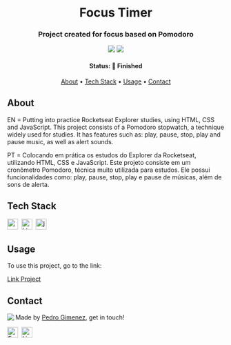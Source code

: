 <h1 align="center">
	Focus Timer
</h1>

<h3 align="center">
	Project created for focus based on Pomodoro
</h3>

<p align="center">
	<img src="https://img.shields.io/badge/PRs-welcome-brightgreen.svg?style=flat-square"/>
	<img src="https://img.shields.io/github/languages/count/IgorSilvaMedeiros/FocusTimer?color=green"/>
</p>

<h4 align="center">
	Status: 🚀 Finished
</h4>

<p align="center">
	<a href="#about">About</a> •
	<a href="#tech-stack">Tech Stack</a> •
	<a href="#usage">Usage</a> • 
	<a href="#contact">Contact</a> 
</p>

## About

EN = Putting into practice Rocketseat Explorer studies, using HTML, CSS and JavaScript. This project consists of a Pomodoro stopwatch, a technique widely used for studies. It has features such as: play, pause, stop, play and pause music, as well as alert sounds.

PT = Colocando em prática os estudos do Explorer da Rocketseat, utilizando HTML, CSS e JavaScript. Este projeto consiste em um cronômetro Pomodoro, técnica muito utilizada para estudos. Ele possui funcionalidades como: play, pause, stop, play e pause de músicas, além de sons de alerta.

## Tech Stack

<img src="https://img.shields.io/badge/Css3-05122A?style=flat&logo=css3" alt="css3 Badge" height="25">&nbsp;
<img src="https://img.shields.io/badge/Html5-05122A?style=flat&logo=html5" alt="html5 Badge" height="25">&nbsp;
<img src="https://img.shields.io/badge/Javascript-05122A?style=flat&logo=javascript" alt="javascript Badge" height="25">&nbsp;

## Usage

To use this project, go to the link:

[Link Project](https://GameBloog.github.io/Focus-Timer-Pomodoro/)

## Contact

<img align="left" src="https://avatars.githubusercontent.com/IgorSilvaMedeiros?size=100">

Made by [Pedro Gimenez](https://github.com/GameBloog), get in touch!

<a href="mailto:gimenezcavalcantepedro@gmail.com.br" target="_blank"><img src="https://img.shields.io/badge/Email-D14836?style=flat&logo=gmail&logoColor=white" alt="Email Badge" height="25"></a>&nbsp;
<a href="https://www.linkedin.com/in/pedro-gimenez-cavalcante-8bab59237/" target="_blank"><img src="https://img.shields.io/badge/Linkedin-0077B5?style=flat&logo=linkedin&logoColor=white" alt="LinkedIn Badge" height="25"></a>&nbsp;

<br clear="left"/>
